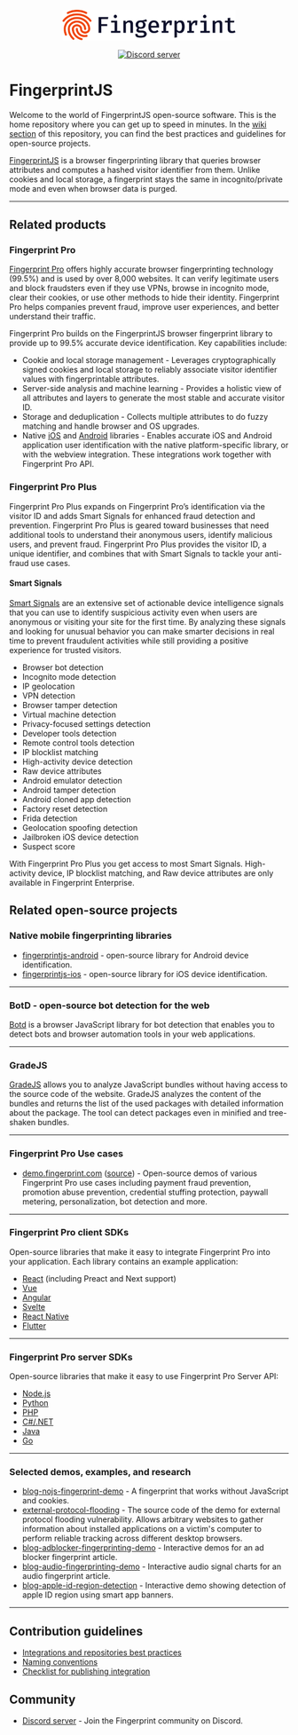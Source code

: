 <p align="center">
  <a href="https://fingerprint.com">
    <picture>
      <source media="(prefers-color-scheme: dark)" srcset="resources/logo_light.svg" />
      <source media="(prefers-color-scheme: light)" srcset="resources/logo_dark.svg" />
      <img src="resources/logo_dark.svg" alt="Fingerprint logo" width="312px" />
    </picture>
  </a>
</p>
<p align="center">
  <a href="https://discord.gg/39EpE2neBg">
    <img src="https://img.shields.io/discord/852099967190433792?style=logo&label=Discord&logo=Discord&logoColor=white" alt="Discord server">
  </a>
</p>
  
# FingerprintJS

Welcome to the world of FingerprintJS open-source software. This is the home repository where you can get up to speed in minutes. In the [wiki section](https://github.com/FingerprintJS/Home/wiki) of this repository, you can find the best practices and guidelines for open-source projects. 

[FingerprintJS](https://github.com/fingerprintjs/fingerprintjs) is a browser fingerprinting library that queries browser attributes and computes a hashed visitor identifier from them. Unlike cookies and local storage, a fingerprint stays the same in incognito/private mode and even when browser data is purged.

---

## Related products 

### Fingerprint Pro

[Fingerprint Pro](https://fingerprint.com/github/) offers highly accurate browser fingerprinting technology (99.5%) and is used by over 8,000 websites. It can verify legitimate users and block fraudsters even if they use VPNs, browse in incognito mode, clear their cookies, or use other methods to hide their identity. Fingerprint Pro helps companies prevent fraud, improve user experiences, and better understand their traffic.

Fingerprint Pro builds on the FingerprintJS browser fingerprint library to provide up to 99.5% accurate device identification. Key capabilities include:

- Cookie and local storage management - Leverages cryptographically signed cookies and local storage to reliably associate visitor identifier values with fingerprintable attributes.
- Server-side analysis and machine learning - Provides a holistic view of all attributes and layers to generate the most stable and accurate visitor ID.
- Storage and deduplication - Collects multiple attributes to do fuzzy matching and handle browser and OS upgrades.
- Native [iOS](https://github.com/fingerprintjs/fingerprintjs-pro-ios) and [Android](https://github.com/fingerprintjs/fingerprintjs-pro-android-demo) libraries - Enables accurate iOS and Android application user identification with the native platform-specific library, or with the webview integration. These integrations work together with Fingerprint Pro API.

### Fingerprint Pro Plus
Fingerprint Pro Plus expands on Fingerprint Pro’s identification via the visitor ID and adds Smart Signals for enhanced fraud detection and prevention. Fingerprint Pro Plus is geared toward businesses that need additional tools to understand their anonymous users, identify malicious users, and prevent fraud. Fingerprint Pro Plus provides the visitor ID, a unique identifier, and combines that with Smart Signals to tackle your anti-fraud use cases. 

#### Smart Signals 

[Smart Signals](https://dev.fingerprint.com/docs/smart-signals-overview) are an extensive set of actionable device intelligence signals that you can use to identify suspicious activity even when users are anonymous or visiting your site for the first time. By analyzing these signals and looking for unusual behavior you can make smarter decisions in real time to prevent fraudulent activities while still providing a positive experience for trusted visitors.

- Browser bot detection
- Incognito mode detection
- IP geolocation
- VPN detection
- Browser tamper detection
- Virtual machine detection
- Privacy-focused settings detection
- Developer tools detection
- Remote control tools detection
- IP blocklist matching
- High-activity device detection
- Raw device attributes
- Android emulator detection
- Android tamper detection
- Android cloned app detection
- Factory reset detection
- Frida detection
- Geolocation spoofing detection
- Jailbroken iOS device detection
- Suspect score

With Fingerprint Pro Plus you get access to most Smart Signals. High-activity device, IP blocklist matching, and Raw device attributes are only available in Fingerprint Enterprise.

## Related open-source projects

### Native mobile fingerprinting libraries

- [fingerprintjs-android](https://github.com/fingerprintjs/fingerprintjs-android) - open-source library for Android device identification.
- [fingerprintjs-ios](https://github.com/fingerprintjs/fingerprintjs-ios) - open-source library for iOS device identification.

---

### BotD - open-source bot detection for the web

[Botd](https://github.com/fingerprintjs/botd) is a browser JavaScript library for bot detection that enables you to detect bots and browser automation tools in your web applications.

---

### GradeJS

[GradeJS](https://github.com/gradejs/gradejs) allows you to analyze JavaScript bundles without having access to the source code of the website. GradeJS analyzes the content of the bundles and returns the list of the used packages with detailed information about the package. The tool can detect packages even in minified and tree-shaken bundles.

---

### Fingerprint Pro Use cases

- [demo.fingerprint.com](https://demo.fingerprint.com) ([source](https://github.com/fingerprintjs/fingerprintjs-pro-use-cases)) - Open-source demos of various Fingerprint Pro use cases including payment fraud prevention, promotion abuse prevention, credential stuffing protection, paywall metering, personalization, bot detection and more. 

---

### Fingerprint Pro client SDKs

Open-source libraries that make it easy to integrate Fingerprint Pro into your application. Each library contains an example application:

* [React](https://github.com/fingerprintjs/fingerprintjs-pro-react) (including Preact and Next support)
* [Vue](https://github.com/fingerprintjs/fingerprintjs-pro-vue)
* [Angular](https://github.com/fingerprintjs/fingerprintjs-pro-angular)
* [Svelte](https://github.com/fingerprintjs/fingerprintjs-pro-svelte)
* [React Native](https://github.com/fingerprintjs/fingerprintjs-pro-react-native)
* [Flutter](https://github.com/fingerprintjs/fingerprintjs-pro-flutter)

---

### Fingerprint Pro server SDKs

Open-source libraries that make it easy to use Fingerprint Pro Server API: 

* [Node.js](https://github.com/fingerprintjs/fingerprintjs-pro-server-api-node-sdk)
* [Python](https://github.com/fingerprintjs/fingerprint-pro-server-api-python-sdk)
* [PHP](https://github.com/fingerprintjs/fingerprint-pro-server-api-php-sdk)
* [C#/.NET](https://github.com/fingerprintjs/fingerprint-pro-server-api-dotnet-sdk/)
* [Java](https://github.com/fingerprintjs/fingerprint-pro-server-api-java-sdk)
* [Go](https://github.com/fingerprintjs/fingerprint-pro-server-api-go-sdk)

---

### Selected demos, examples, and research

- [blog-nojs-fingerprint-demo](https://github.com/fingerprintjs/blog-nojs-fingerprint-demo) - A fingerprint that works without JavaScript and cookies.
- [external-protocol-flooding](https://github.com/fingerprintjs/external-protocol-flooding) - The source code of the demo for external protocol flooding vulnerability. Allows arbitrary websites to gather information about installed applications on a victim's computer to perform reliable tracking across different desktop browsers.
- [blog-adblocker-fingerprinting-demo](https://github.com/fingerprintjs/blog-adblocker-fingerprinting-demo) - Interactive demos for an ad blocker fingerprint article.
- [blog-audio-fingerprinting-demo](https://github.com/fingerprintjs/blog-audio-fingerprinting-demo) - Interactive audio signal charts for an audio fingerprint article.
- [blog-apple-id-region-detection](https://github.com/fingerprintjs/blog-apple-id-region-detection) - Interactive demo showing detection of apple ID region using smart app banners.

---

## Contribution guidelines

- [Integrations and repositories best practices](https://github.com/fingerprintjs/home/wiki/Integrations-and-repositories-best-practices)
- [Naming conventions](https://github.com/fingerprintjs/home/wiki/FingerprintJS-Naming-Conventions)
- [Checklist for publishing integration](https://github.com/fingerprintjs/home/wiki/Checklist-for-publishing-new-integration)

## Community 

- [Discord server](https://discord.gg/39EpE2neBg) - Join the Fingerprint community on Discord.
